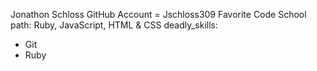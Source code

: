 Jonathon Schloss
GitHub Account = Jschloss309
Favorite Code School path: Ruby, JavaScript, HTML & CSS
deadly_skills:
* Git
* Ruby
